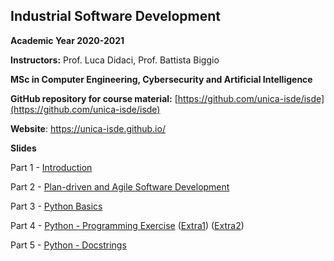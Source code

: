 ## Industrial Software Development
**Academic Year 2020-2021**

**Instructors:** Prof. Luca Didaci, Prof. Battista Biggio

**MSc in Computer Engineering, Cybersecurity and Artificial Intelligence**

**GitHub repository for course material:** [https://github.com/unica-isde/isde](https://github.com/unica-isde/isde)

**Website**: https://unica-isde.github.io/


**Slides**

Part 1 - [Introduction](https://github.com/unica-isde/isde/blob/master/slides/01-Introduction.pdf)

Part 2 - [Plan-driven and Agile Software Development](https://github.com/unica-isde/isde/blob/master/slides/02-Agile.pdf)

Part 3 - [Python Basics](https://github.com/unica-isde/isde/blob/master/slides/03-Python.pdf)

Part 4 - [Python - Programming Exercise](https://github.com/unica-isde/isde/blob/master/slides/04-Python-MNIST.pdf) ([Extra1](https://github.com/unica-isde/isde/master/programming-exercises/ISDe-programming-skills-01.pdf)) ([Extra2](https://github.com/unica-isde/isde/master/programming-exercises/ISDe-programming-skills-02.pdf))

Part 5 - [Python - Docstrings](https://github.com/unica-isde/isde/blob/master/slides/05-Python-docstrings.pdf)
